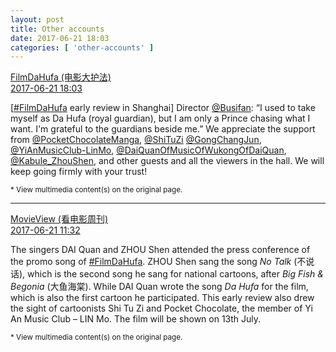 ```yaml
---
layout: post
title: Other accounts
date: 2017-06-21 18:03
categories: [ 'other-accounts' ]
---
```


<div class="weibo-post-name">
  <a href="http://weibo.com/u/5468559456">FilmDaHufa (电影大护法)</a>
</div>
<div class="weibo-info">
  <a href="http://weibo.com/5468559456/F8RU4f36o">2017-06-21 18:03</a>
</div>

[[#FilmDaHufa](http://weibo.com/p/1008086ff8df9e3c4bd2eefbf93fcaa617dcc1) early review in Shanghai] Director [@Busifan](http://weibo.com/n/Busifan): “I used to take myself as Da Hufa (royal guardian), but I am only a Prince chasing what I want. I'm grateful to the guardians beside me.” We appreciate the support from [@PocketChocolateManga](http://weibo.com/pocketcg), [@ShiTuZi](http://weibo.com/lastangel17th) [@GongChangJun](http://weibo.com/zick), [@YiAnMusicClub-LinMo](http://weibo.com/u/6108312042), [@DaiQuanOfMusicOfWukongOfDaiQuan](http://weibo.com/12891883), [@Kabule_ZhouShen](http://weibo.com/charlieper), and other guests and all the viewers in the hall. We will keep going firmly with your trust!

<!-- more -->

<small>* View multimedia content(s) on the original page.</small>

---

<div class="weibo-post-name">
  <a href="http://weibo.com/movieview">MovieView (看电影周刊)</a>
</div>
<div class="weibo-info">
  <a href="http://weibo.com/1769684987/F8PlA0d59">2017-06-21 11:32</a>
</div>

The singers DAI Quan and ZHOU Shen attended the press conference of the promo song of [#FilmDaHufa](http://weibo.com/p/1008086ff8df9e3c4bd2eefbf93fcaa617dcc1). ZHOU Shen sang the song *No Talk* (不说话), which is the second song he sang for national cartoons, after *Big Fish & Begonia* (大鱼海棠). While DAI Quan wrote the song *Da Hufa* for the film, which is also the first cartoon he participated. This early review also drew the sight of cartoonists Shi Tu Zi and Pocket Chocolate, the member of Yi An Music Club – LIN Mo. The film will be shown on 13th July.

<small>* View multimedia content(s) on the original page.</small>
